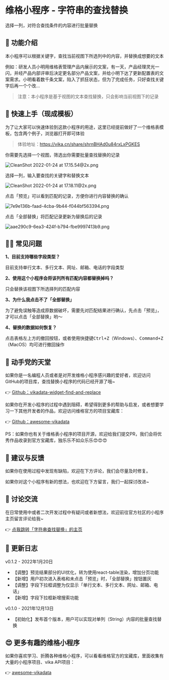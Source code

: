 # 维格小程序 - 字符串的查找替换

选择一列，对符合查找条件的内容进行批量替换

## **🎨 功能介绍**

本小程序可以根据关键字，查找当前视图下所选列中的内容，并替换成想要的文本

例如：研发人员小明用维格表管理产品内展示的文案，有一天，产品经理灵光一闪，并经产品内部评审后决定更名部分产品文案，并给小明下达了更新配置表的文案需求。小明看着数千条文案，陷入了抓狂状态，但为了完成任务，只好查找关键字后再一个个改...

> 注意：本小程序是基于视图的文本查找替换，只会影响当前视图下的记录

## **🚀 快速上手（现成模板）**

为了让大家可以快速体验到这款小程序的用途，这里已经提前做好了一个维格表模板，包含两个例子，浏览器打开即可体验

> 体验地址：https://vika.cn/share/shrnBHAd0u84rxLxPGKES

你需要先选择一个视图，筛选出你需要批量查找替换的记录

![CleanShot 2022-01-24 at 17.15.54@2x.png](https://s1.vika.cn/space/2022/01/25/97d2707b5d114c4287fcdf680633c6d0)

选择一列，输入要查找的关键字和替换文本

![CleanShot 2022-01-24 at 17.18.11@2x.png](https://s1.vika.cn/space/2022/01/25/5cab76804f494fc4b80fb858c8aea225)

点击「预览」可以看到匹配的记录，方便你进行内容替换的确认

![7e9e136b-faad-4cba-9b44-f044bf563394.png](https://s1.vika.cn/space/2022/01/25/ccf67bfe1539428b8b2fa1c6962e2063)

点击「全部替换」将匹配记录更新为替换后的记录

![aae290c9-6ea3-424f-b794-fbe9997413b9.png](https://s1.vika.cn/space/2022/01/25/622807b18916482681295b962eb118b1)



## **🙋‍♂️ 常见问题**

**1、目前支持哪些字段类型？**

目前支持单行文本、多行文本、网址、邮箱、电话的字段类型

**2、使用这个小程序会将该列所有匹配内容都替换掉吗？**

只会替换该视图下所选择列的匹配内容

**3、为什么我点击不了「全部替换」**

为了避免误触等造成原数据破坏，需要先对匹配结果进行确认，先点击「预览」，才可以点击「全部替换」哟～

**4、替换的数据如何恢复？**

点击表格左上方的撤回按钮，或者使用快捷键<kbd>Ctrl+Z</kbd>（Windows）、<kbd>Command+Z</kbd>（MacOS）均可进行撤回操作

## 🌈 动手党的天堂

如果你是一名编程人员或者是对开发维格小程序感兴趣的爱好者，欢迎访问GitHub的项目库，查找替换小程序的代码已经开源了哦~

👉 [Github：vikadata-widget-find-and-replace](https://github.com/Niko030303/vikadata-widget-find-and-replace)

如果你在开发小程序的过程中遇到阻碍，希望得到更多的帮助与启发，或者想要学习一下其他开发者的作品，欢迎访问维格官方的项目宝藏库：

👉 [Github：awesome-vikadata](https://github.com/vikadata/awesome-vikadata)

PS：如果你也有关于维格表小程序的项目开源，欢迎给我们提交PR，我们会将优秀作品收录到官方宝藏库，独乐乐不如众乐乐😍😍😍

## **🤟 建议与反馈**

如果你在使用过程中发现有缺陷，欢迎在下方评论，我们会尽量及时修复。

如果你对这个小程序有新的想法，也欢迎在下方留言，我们一起探讨改进~

## 🥂 讨论交流

在日常使用中或者二次开发过程中有疑问或者新想法，欢迎前往官方社区的小程序主页留言评论给我~

👉 [点我跳转「字符串查找替换」的主页](https://bbs.vika.cn/article/)

## 🎯 更新日志

v0.1.2 - 2022年1月20日

- 【调整】预览结果部分的UI优化，转为使用react-table渲染，增加分页功能
- 【新增】用户初次进入表格和未点击「预览」时，「全部替换」按钮置灰
- 【调整】字段下拉框调整为仅显示「单行文本、多行文本、网址、邮箱、电话」
- 【新增】字段下拉框新增搜索功能

v0.1.0 - 2021年12月13日

- 【初始化】发布首个版本，用户可以实现对单列（String）内容的批量查找替换

## 😍 更多有趣的维格小程序

如果你喜欢学习、折腾各种维格小程序，可以看看维格官方的宝藏库，里面收集有大量的小程序项目、vika API项目：

👉 [awesome-vikadata](https://github.com/vikadata/awesome-vikadata)

